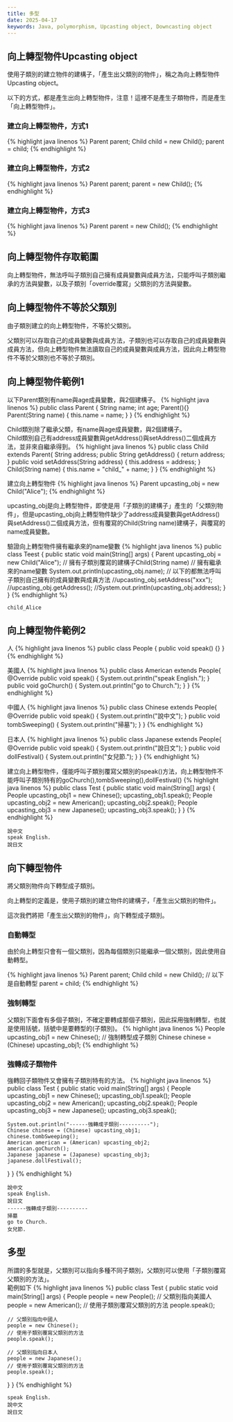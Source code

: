 ```yaml
---
title: 多型
date: 2025-04-17
keywords: Java, polymorphism, Upcasting object, Downcasting object
---
```

## 向上轉型物件Upcasting object
使用子類別的建立物件的建構子，「產生出父類別的物件」，稱之為向上轉型物件Upcasting object。

以下的方式，都是產生出向上轉型物件，注意！這裡不是產生子類物件，而是產生「向上轉型物件」。

### 建立向上轉型物件，方式1
{% highlight java linenos %}
Parent parent;
Child child = new Child();
parent = child;
{% endhighlight %}

### 建立向上轉型物件，方式2
{% highlight java linenos %}
Parent parent;
parent = new Child();
{% endhighlight %}

### 建立向上轉型物件，方式3
{% highlight java linenos %}
Parent parent = new Child();
{% endhighlight %}

## 向上轉型物件存取範圍
向上轉型物件，無法呼叫子類別自己擁有成員變數與成員方法，只能呼叫子類別繼承的方法與變數，以及子類別「override覆寫」父類別的方法與變數。

## 向上轉型物件不等於父類別
由子類別建立的向上轉型物件，不等於父類別。

父類別可以存取自己的成員變數與成員方法，子類別也可以存取自己的成員變數與成員方法，但向上轉型物件無法讀取自己的成員變數與成員方法，因此向上轉型物件不等於父類別也不等於子類別。

## 向上轉型物件範例1
以下Parent類別有name與age成員變數，與2個建構子。
{% highlight java linenos %}
public class Parent {
  String name;
  int age;
  Parent(){}
  Parent(String name) {
    this.name = name;
  }
}
{% endhighlight %}

Child類別除了繼承父類，有name與age成員變數，與2個建構子。  
Child類別自己有address成員變數與getAddress()與setAddress()二個成員方法，並非來自繼承得到。
{% highlight java linenos %}
public class Child extends Parent{
  String address;
  public String getAddress() {
    return address;
  }
  public void setAddress(String address) {
    this.address = address;
  }
  Child(String name) {
    this.name = "child_" + name;
  }
}
{% endhighlight %}

建立向上轉型物件
{% highlight java linenos %}
Parent upcasting_obj = new Child("Alice");
{% endhighlight %}

upcasting_obj是向上轉型物件，即使是用「子類別的建構子」產生的「父類別物件」，但是upcasting_obj向上轉型物件缺少了address成員變數與getAddress()與setAddress()二個成員方法，但有覆寫的Child(String name)建構子，與覆寫的name成員變數。

驗證向上轉型物件擁有繼承來的name變數
{% highlight java linenos %}
public class Teest {
  public static void main(String[] args) {
    Parent upcasting_obj = new Child("Alice");
    // 擁有子類別覆寫的建構子Child(String name)
    // 擁有繼承來的name變數
    System.out.println(upcasting_obj.name);
    // 以下的都無法呼叫子類別自己擁有的成員變數與成員方法
    //upcasting_obj.setAddress("xxx");
    //upcasting_obj.getAddress();
    //System.out.println(upcasting_obj.address);
  }
}
{% endhighlight %}
```
child_Alice
```

## 向上轉型物件範例2
人
{% highlight java linenos %}
public class People {
    public void speak() {}
}
{% endhighlight %}

美國人
{% highlight java linenos %}
public class American extends People{
    @Override
    public void speak() {
        System.out.println("speak English.");
    }
    public void goChurch() {
        System.out.println("go to Church.");
    }
}
{% endhighlight %}

中國人
{% highlight java linenos %}
public class Chinese extends People{
    @Override
    public void speak() {
        System.out.println("說中文");
    }
    public void tombSweeping() {
        System.out.println("掃墓");
    }
}
{% endhighlight %}

日本人
{% highlight java linenos %}
public class Japanese extends People{
    @Override
    public void speak() {
        System.out.println("說日文");
    }
    public void dollFestival() {
        System.out.println("女兒節.");
    }
}
{% endhighlight %}

建立向上轉型物件，僅能呼叫子類別覆寫父類別的speak()方法，向上轉型物件不能呼叫子類別特有的goChurch(),tombSweeping(),dollFestival()
{% highlight java linenos %}
public class Test {
  public static void main(String[] args) {
    People upcasting_obj1 = new Chinese();
    upcasting_obj1.speak();
    People upcasting_obj2 = new American();
    upcasting_obj2.speak();
    People upcasting_obj3 = new Japanese();
    upcasting_obj3.speak();
  }
}
{% endhighlight %}
```
說中文
speak English.
說日文
```

## 向下轉型物件
將父類別物件向下轉型成子類別。

向上轉型的定義是，使用子類別的建立物件的建構子，「產生出父類別的物件」。

這次我們將把「產生出父類別的物件」，向下轉型成子類別。

### 自動轉型
由於向上轉型只會有一個父類別，因為每個類別只能繼承一個父類別，因此使用自動轉型。

{% highlight java linenos %}
Parent parent;
Child child = new Child();
// 以下是自動轉型
parent = child;
{% endhighlight %}

### 強制轉型
父類別下面會有多個子類別，不確定要轉成那個子類別，因此採用強制轉型，也就是使用括號，括號中是要轉型的(子類別)。
{% highlight java linenos %}
People upcasting_obj1 = new Chinese();
// 強制轉型成子類別
Chinese chinese = (Chinese) upcasting_obj1;
{% endhighlight %}

### 強轉成子類物件
強轉回子類物件又會擁有子類別特有的方法。
{% highlight java linenos %}
public class Test {
  public static void main(String[] args) {
    People upcasting_obj1 = new Chinese();
    upcasting_obj1.speak();
    People upcasting_obj2 = new American();
    upcasting_obj2.speak();
    People upcasting_obj3 = new Japanese();
    upcasting_obj3.speak();

    System.out.println("------強轉成子類別----------");
    Chinese chinese = (Chinese) upcasting_obj1;
    chinese.tombSweeping();
    American american = (American) upcasting_obj2;
    american.goChurch();
    Japanese japanese = (Japanese) upcasting_obj3;
    japanese.dollFestival();
  }
}
{% endhighlight %}
```
說中文
speak English.
說日文
------強轉成子類別----------
掃墓
go to Church.
女兒節.
```

## 多型
所謂的多型就是，父類別可以指向多種不同子類別，父類別可以使用「子類別覆寫父類別的方法」。  
範例如下
{% highlight java linenos %}
public class Test {
  public static void main(String[] args) {
    People people = new People();
    // 父類別指向美國人
    people = new American();
    // 使用子類別覆寫父類別的方法
    people.speak();

    // 父類別指向中國人
    people = new Chinese();
    // 使用子類別覆寫父類別的方法
    people.speak();

    // 父類別指向日本人
    people = new Japanese();
    // 使用子類別覆寫父類別的方法
    people.speak();
  }
}
{% endhighlight %}
```
speak English.
說中文
說日文
```